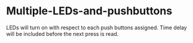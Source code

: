 # Multiple-LEDs-and-pushbuttons
LEDs will turn on with respect to each push buttons assigned. Time delay will be included before the next press is read.
